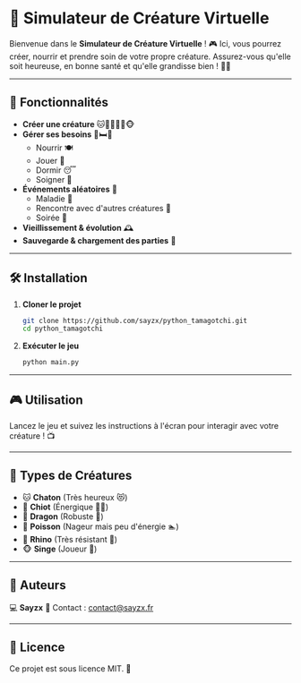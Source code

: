 # 🐉 Simulateur de Créature Virtuelle

Bienvenue dans le **Simulateur de Créature Virtuelle** ! 🎮 Ici, vous pourrez créer, nourrir et prendre soin de votre propre créature. Assurez-vous qu'elle soit heureuse, en bonne santé et qu'elle grandisse bien ! 🏡✨

---

## 🚀 Fonctionnalités
- **Créer une créature** 🐱🐶🐲🐠🦏🐵
- **Gérer ses besoins** 🍖🛏️🎾
  - Nourrir 🍽️
  - Jouer 🎾
  - Dormir 😴
  - Soigner 🏥
- **Événements aléatoires** 🎲
  - Maladie 🤒
  - Rencontre avec d'autres créatures 🤝
  - Soirée 🎉
- **Vieillissement & évolution** 🕰️
- **Sauvegarde & chargement des parties** 💾

---

## 🛠️ Installation
1. **Cloner le projet**
   ```bash
   git clone https://github.com/sayzx/python_tamagotchi.git
   cd python_tamagotchi
   ```

2. **Exécuter le jeu**
   ```bash
   python main.py
   ```

---

## 🎮 Utilisation
Lancez le jeu et suivez les instructions à l'écran pour interagir avec votre créature ! 📺

---

## 📜 Types de Créatures
- 🐱 **Chaton** (Très heureux 😻)
- 🐶 **Chiot** (Énergique 🏃‍♂️)
- 🐲 **Dragon** (Robuste 🐉)
- 🐠 **Poisson** (Nageur mais peu d'énergie 🏊)
- 🦏 **Rhino** (Très résistant 🦏)
- 🐵 **Singe** (Joueur 🕺)

---

## 📌 Auteurs
💻 **Sayzx**
📧 Contact : contact@sayzx.fr

---

## 📜 Licence
Ce projet est sous licence MIT. 📄

